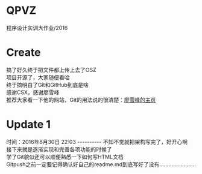 # QPVZ
程序设计实训大作业/2016

<h1>Create</h1>
</hr>
搞了好久终于把文件都上传上去了OSZ</br>
项目开源了，大家随便看哈</br>
终于搞明白了Git和GitHub到底是啥</br>
感谢CSX，感谢廖雪峰</br>
推荐大家看一下他的网站，Git的用法说的很清楚：<a href = "http://www.liaoxuefeng.com/">廖雪峰的主页</a></br>

<h1>Update 1</h1>
时间：2016年8月30日 22:03
----------
不知不觉就把架构写完了，好开心啊</br>
接下来就是逐渐实现和完善各项功能的时候了</br>
学了Git貌似还可以顺便熟悉一下如何写HTML文档</br>
Gitpush之前一定要记得确认好自己的readme.md到底写好了没有……………………</br>
